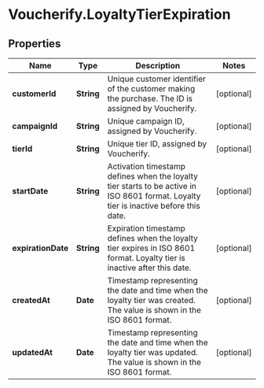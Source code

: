 # Voucherify.LoyaltyTierExpiration

## Properties

Name | Type | Description | Notes
------------ | ------------- | ------------- | -------------
**customerId** | **String** | Unique customer identifier of the customer making the purchase. The ID is assigned by Voucherify. | [optional] 
**campaignId** | **String** | Unique campaign ID, assigned by Voucherify. | [optional] 
**tierId** | **String** | Unique tier ID, assigned by Voucherify. | [optional] 
**startDate** | **String** | Activation timestamp defines when the loyalty tier starts to be active in ISO 8601 format. Loyalty tier is inactive before this date. | [optional] 
**expirationDate** | **String** | Expiration timestamp defines when the loyalty tier expires in ISO 8601 format. Loyalty tier is inactive after this date. | [optional] 
**createdAt** | **Date** | Timestamp representing the date and time when the loyalty tier was created. The value is shown in the ISO 8601 format. | [optional] 
**updatedAt** | **Date** | Timestamp representing the date and time when the loyalty tier was updated. The value is shown in the ISO 8601 format. | [optional] 


